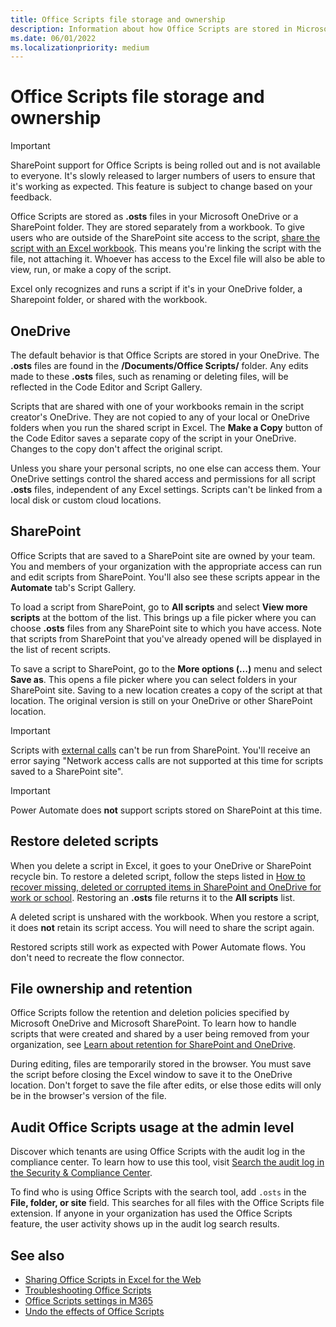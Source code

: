 ```yaml
---
title: Office Scripts file storage and ownership
description: Information about how Office Scripts are stored in Microsoft OneDrive and transferred between owners.
ms.date: 06/01/2022
ms.localizationpriority: medium
---
```


# Office Scripts file storage and ownership

> [!IMPORTANT]
> SharePoint support for Office Scripts is being rolled out and is not available to everyone. It's slowly released to larger numbers of users to ensure that it's working as expected. This feature is subject to change based on your feedback.

Office Scripts are stored as **.osts** files in your Microsoft OneDrive or a SharePoint folder. They are stored separately from a workbook. To give users who are outside of the SharePoint site access to the script, [share the script with an Excel workbook](excel.md#share-office-scripts). This means you're linking the script with the file, not attaching it. Whoever has access to the Excel file will also be able to view, run, or make a copy of the script.

Excel only recognizes and runs a script if it's in your OneDrive folder, a Sharepoint folder, or shared with the workbook.

## OneDrive

The default behavior is that Office Scripts are stored in your OneDrive. The **.osts** files are found in the **/Documents/Office Scripts/** folder. Any edits made to these **.osts** files, such as renaming or deleting files, will be reflected in the Code Editor and Script Gallery.

Scripts that are shared with one of your workbooks remain in the script creator's OneDrive. They are not copied to any of your local or OneDrive folders when you run the shared script in Excel. The **Make a Copy** button of the Code Editor saves a separate copy of the script in your OneDrive. Changes to the copy don't affect the original script.

Unless you share your personal scripts, no one else can access them. Your OneDrive settings control the shared access and permissions for all script **.osts** files, independent of any Excel settings. Scripts can't be linked from a local disk or custom cloud locations.

## SharePoint

Office Scripts that are saved to a SharePoint site are owned by your team. You and members of your organization with the appropriate access can run and edit scripts from SharePoint. You'll also see these scripts appear in the **Automate** tab's Script Gallery.

To load a script from SharePoint, go to **All scripts** and select **View more scripts** at the bottom of the list. This brings up a file picker where you can choose **.osts** files from any SharePoint site to which you have access. Note that scripts from SharePoint that you've already opened will be displayed in the list of recent scripts.

To save a script to SharePoint, go to the **More options (…)** menu and select **Save as**. This opens a file picker where you can select folders in your SharePoint site. Saving to a new location creates a copy of the script at that location. The original version is still on your OneDrive or other SharePoint location.

> [!IMPORTANT]
> Scripts with [external calls](../develop/external-calls.md) can't be run from SharePoint. You'll receive an error saying "Network access calls are not supported at this time for scripts saved to a SharePoint site".

> [!IMPORTANT]
> Power Automate does **not** support scripts stored on SharePoint at this time.

## Restore deleted scripts

When you delete a script in Excel, it goes to your OneDrive or SharePoint recycle bin. To restore a deleted script, follow the steps listed in [How to recover missing, deleted or corrupted items in SharePoint and OneDrive for work or school](https://support.microsoft.com/office/how-to-recover-missing-deleted-or-corrupted-items-in-sharepoint-and-onedrive-for-work-or-school-3d748edf-c072-46c9-81a4-4989056ebc87). Restoring an **.osts** file returns it to the **All scripts** list.

A deleted script is unshared with the workbook. When you restore a script, it does **not** retain its script access. You will need to share the script again.

Restored scripts still work as expected with Power Automate flows. You don't need to recreate the flow connector.

## File ownership and retention

Office Scripts follow the retention and deletion policies specified by Microsoft OneDrive and Microsoft SharePoint. To learn how to handle scripts that were created and shared by a user being removed from your organization, see [Learn about retention for SharePoint and OneDrive](/microsoft-365/compliance/retention-policies-sharepoint?view=o365-worldwide).

During editing, files are temporarily stored in the browser. You must save the script before closing the Excel window to save it to the OneDrive location. Don't forget to save the file after edits, or else those edits will only be in the browser's version of the file.

## Audit Office Scripts usage at the admin level

Discover which tenants are using Office Scripts with the audit log in the compliance center. To learn how to use this tool, visit [Search the audit log in the Security & Compliance Center](/microsoft-365/compliance/search-the-audit-log-in-security-and-compliance?view=o365-worldwide&preserve-view=true#search-the-audit-log).

To find who is using Office Scripts with the search tool, add `.osts` in the **File, folder, or site** field. This searches for all files with the Office Scripts file extension. If anyone in your organization has used the Office Scripts feature, the user activity shows up in the audit log search results.

## See also

- [Sharing Office Scripts in Excel for the Web](https://support.microsoft.com/office/226eddbc-3a44-4540-acfe-fccda3d1122b)
- [Troubleshooting Office Scripts](../testing/troubleshooting.md)
- [Office Scripts settings in M365](/microsoft-365/admin/manage/manage-office-scripts-settings)
- [Undo the effects of Office Scripts](../testing/undo.md)

